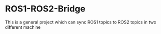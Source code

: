 # ROS1-ROS2-Bridge
This is a general project which can sync ROS1 topics to ROS2 topics in two different machine

